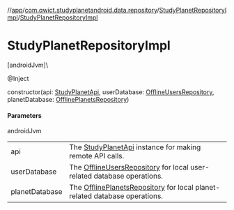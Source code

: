 //[app](../../../index.md)/[com.qwict.studyplanetandroid.data.repository](../index.md)/[StudyPlanetRepositoryImpl](index.md)/[StudyPlanetRepositoryImpl](-study-planet-repository-impl.md)

# StudyPlanetRepositoryImpl

[androidJvm]\

@Inject

constructor(api: [StudyPlanetApi](../../com.qwict.studyplanetandroid.data.remote/-study-planet-api/index.md), userDatabase: [OfflineUsersRepository](../../com.qwict.studyplanetandroid.data.local.database/-offline-users-repository/index.md), planetDatabase: [OfflinePlanetsRepository](../../com.qwict.studyplanetandroid.data.local.database/-offline-planets-repository/index.md))

#### Parameters

androidJvm

| | |
|---|---|
| api | The [StudyPlanetApi](../../com.qwict.studyplanetandroid.data.remote/-study-planet-api/index.md) instance for making remote API calls. |
| userDatabase | The [OfflineUsersRepository](../../com.qwict.studyplanetandroid.data.local.database/-offline-users-repository/index.md) for local user-related database operations. |
| planetDatabase | The [OfflinePlanetsRepository](../../com.qwict.studyplanetandroid.data.local.database/-offline-planets-repository/index.md) for local planet-related database operations. |
